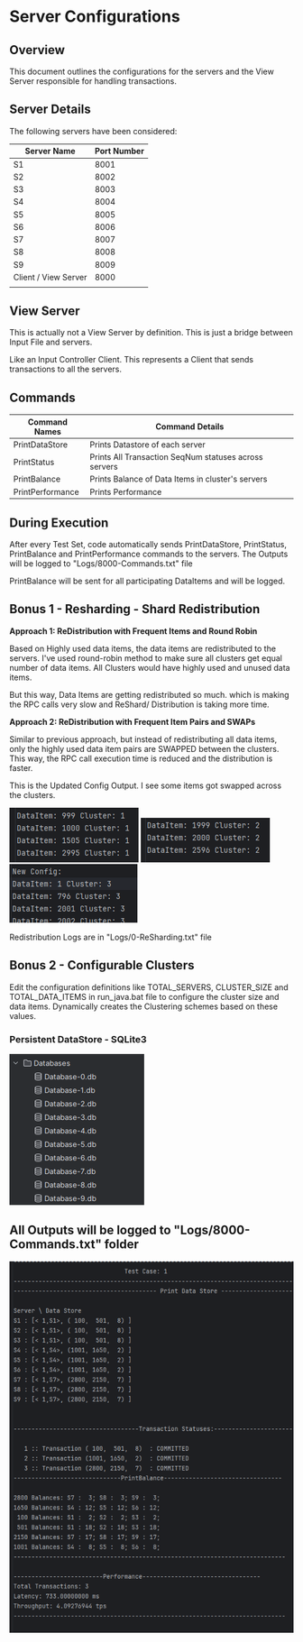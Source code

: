 # Server Configurations

## Overview
This document outlines the configurations for the servers and the View Server responsible for handling transactions.

## Server Details
The following servers have been considered:

| Server Name          | Port Number |
|----------------------|-------------|
| S1                   | 8001        |
| S2                   | 8002        |
| S3                   | 8003        |
| S4                   | 8004        |
| S5                   | 8005        |
| S6                   | 8006        |
| S7                   | 8007        |
| S8                   | 8008        |
| S9                   | 8009        |
| Client / View Server | 8000        |
|                      |             |


## View Server
This is actually not a View Server by definition. This is just a bridge between Input File and servers.

Like an Input Controller Client. This represents a Client that sends transactions to all the servers.

## Commands

| Command Names    | Command Details                                       |
|------------------|-------------------------------------------------------| 
| PrintDataStore   | Prints Datastore of each server                       |
| PrintStatus      | Prints All Transaction SeqNum statuses across servers |
| PrintBalance     | Prints Balance of Data Items in cluster's servers     |
| PrintPerformance | Prints Performance                                    |


## During Execution
After every Test Set, code automatically sends PrintDataStore, PrintStatus, PrintBalance and PrintPerformance commands to the servers.
The Outputs will be logged to "Logs/8000-Commands.txt" file

PrintBalance will be sent for all participating DataItems and will be logged.

## Bonus 1 - Resharding - Shard Redistribution

**Approach 1: ReDistribution with Frequent Items and Round Robin**

Based on Highly used data items, the data items are redistributed to the servers. I've used round-robin method to make sure all clusters get equal number of data items.
All Clusters would have highly used and unused data items.

But this way, Data Items are getting redistributed so much. which is making the RPC calls very slow and ReShard/ Distribution is taking more time.

**Approach 2: ReDistribution with Frequent Item Pairs and SWAPs**

Similar to previous approach, but instead of redistributing all data items, only the highly used data item pairs are SWAPPED between the clusters.
This way, the RPC call execution time is reduced and the distribution is faster.

This is the Updated Config Output. I see some items got swapped across the clusters.

![img.png](img.png) ![img_2.png](img_2.png) ![img_1.png](img_1.png)  


Redistribution Logs are in "Logs/0-ReSharding.txt" file



## Bonus 2 - Configurable Clusters

Edit the configuration definitions like TOTAL_SERVERS, CLUSTER_SIZE and TOTAL_DATA_ITEMS in run_java.bat file to configure the cluster size and data items. 
Dynamically creates the Clustering schemes based on these values.


### Persistent DataStore - SQLite3

![img_3.png](img_3.png)


## All Outputs will be logged to "Logs/8000-Commands.txt" folder

![img_4.png](img_4.png)
```